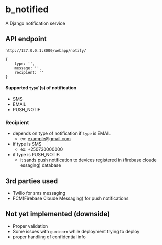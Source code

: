 # b_notified
A Django notification service

## API endpoint
``
http://127.0.0.1:8000/webapp/notify/
``
```
{
    type: '',
    message: '',
    recipient: ''
}
```
#### Supported `type`'(s) of notification
 - SMS
 - EMAIL
 - PUSH_NOTIF

 ### Recipient
  - depends on type of notification
  if `type` is EMAIL
     -  ex: example@gmail.com
  - if type is SMS
     -  ex: +250730000000  
  - if type is PUSH_NOTIF:
     -  it sands push notification to devices registered in (firebase cloude essaging) database

## 3rd parties used
 - Twilio for sms messaging
 - FCM(Firebase Cloude Messaging) for push notifications
 ## Not yet implemented (downside)
 - Proper validation
 - Some issues with `gunicorn` while deployment trying to deploy
 - proper handling of confidential info